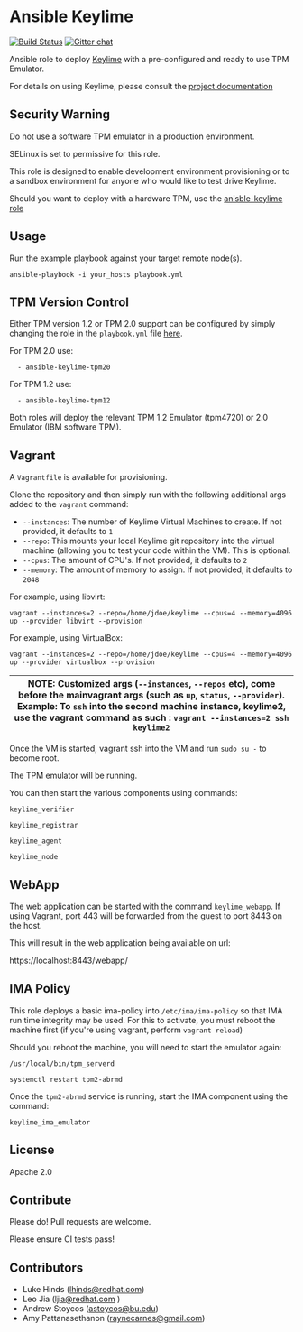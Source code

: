 Ansible Keylime
===============

[![Build Status](https://travis-ci.org/keylime/ansible-keylime-tpm-emulator.svg?branch=master)](https://travis-ci.org/keylime/ansible-keylime-tpm-emulator) [![Gitter chat](https://badges.gitter.im/gitterHQ/gitter.png)](https://gitter.im/keylime-project/community)

Ansible role to deploy [Keylime](https://github.com/keylime/keylime) with a
pre-configured and ready to use TPM Emulator.

For details on using Keylime, please consult the
[project documentation](http://keylime-docs.rtfd.io/)

Security Warning
-----------------
Do not use a software TPM emulator in a production environment.

SELinux is set to permissive for this role.

This role is designed to enable development environment provisioning or to
a sandbox environment for anyone who would like to test drive Keylime.

Should you want to deploy with a hardware TPM, use the [anisble-keylime role](https://github.com/keylime/ansible-keylime)

Usage
-----

Run the example playbook against your target remote node(s).

```
ansible-playbook -i your_hosts playbook.yml
```

TPM Version Control
-------------------

Either TPM version 1.2 or TPM 2.0 support can be configured by simply changing
the role in the `playbook.yml` file [here](https://github.com/keylime/ansible-keylime-tpm-emulator/blob/master/playbook.yml#L14).

For TPM 2.0 use:

```
  - ansible-keylime-tpm20
```

For TPM 1.2 use:

```
  - ansible-keylime-tpm12
```

Both roles will deploy the relevant TPM 1.2 Emulator (tpm4720) or 2.0 Emulator
(IBM software TPM).

Vagrant
-------

A `Vagrantfile` is available for provisioning.

Clone the repository and then simply run with the following additional args
added to the `vagrant` command:


* `--instances`: The number of Keylime Virtual Machines to create. If not provided, it defaults to `1`
* `--repo`: This mounts your local Keylime git repository into the virtual machine (allowing you to test your code within the VM). This is optional.
* `--cpus`: The amount of CPU's. If not provided, it defaults to `2`
* `--memory`: The amount of memory to assign.  If not provided, it defaults to `2048`

For example, using libvirt:

```
vagrant --instances=2 --repo=/home/jdoe/keylime --cpus=4 --memory=4096  up --provider libvirt --provision
```

For example, using VirtualBox:

```
vagrant --instances=2 --repo=/home/jdoe/keylime --cpus=4 --memory=4096  up --provider virtualbox --provision
```

| NOTE: Customized args (`--instances`, `--repos` etc), come before the mainvagrant args (such as `up`, `status`, `--provider`). Example: To `ssh` into the second machine instance, keylime2, use the vagrant command as such : `vagrant --instances=2 ssh keylime2` |
| --- |

Once the VM is started, vagrant ssh into the VM and run `sudo su -` to
become root.

The TPM emulator will be running.

You can then start the various components using commands:

```
keylime_verifier

keylime_registrar

keylime_agent

keylime_node
```

WebApp
------

The web application can be started with the command `keylime_webapp`. If using
Vagrant, port 443 will be forwarded from the guest to port 8443 on the host.

This will result in the web application being available on url:

https://localhost:8443/webapp/


IMA Policy
----------

This role deploys a basic ima-policy into `/etc/ima/ima-policy` so that IMA
run time integrity may be used. For this to activate, you must reboot the
machine first (if you're using vagrant, perform `vagrant reload`)

Should you reboot the machine, you will need to start the emulator again:

`/usr/local/bin/tpm_serverd`

`systemctl restart tpm2-abrmd`

Once the `tpm2-abrmd` service is running, start the IMA component using the command:

`keylime_ima_emulator`

License
-------
Apache 2.0

Contribute
----------

Please do! Pull requests are welcome.

Please ensure CI tests pass!

Contributors
------------

* Luke Hinds (lhinds@redhat.com)
* Leo Jia (ljia@redhat.com )
* Andrew Stoycos (astoycos@bu.edu)
* Amy Pattanasethanon (raynecarnes@gmail.com)